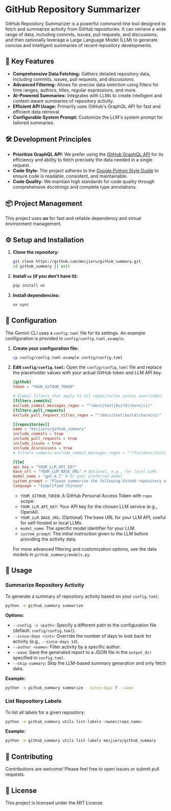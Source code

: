 # GitHub Repository Summarizer

GitHub Repository Summarizer is a powerful command-line tool designed to fetch and summarize activity from GitHub repositories. It can retrieve a wide range of data, including commits, issues, pull requests, and discussions, and then optionally leverage a Large Language Model (LLM) to generate concise and intelligent summaries of recent repository developments.

## 🚀 Key Features

- **Comprehensive Data Fetching:** Gathers detailed repository data, including commits, issues, pull requests, and discussions.
- **Advanced Filtering:** Allows for precise data selection using filters for time ranges, authors, titles, regular expressions, and more.
- **AI-Powered Summaries:** Integrates with LLMs to create intelligent and context-aware summaries of repository activity.
- **Efficient API Usage:** Primarily uses GitHub's GraphQL API for fast and efficient data retrieval.
- **Configurable System Prompt:** Customize the LLM's system prompt for tailored summaries.

## 🛠️ Development Principles

- **Prioritize GraphQL API:** We prefer using the [GitHub GraphQL API](https://docs.github.com/en/graphql/guides/forming-calls-with-graphql) for its efficiency and ability to fetch precisely the data needed in a single request.
- **Code Style:** The project adheres to the [Google Python Style Guide](https://google.github.io/styleguide/pyguide.html) to ensure code is readable, consistent, and maintainable.
- **Code Quality:** We maintain high standards for code quality through comprehensive docstrings and complete type annotations.

## 📦 Project Management

This project uses **uv** for fast and reliable dependency and virtual environment management.

## ⚙️ Setup and Installation

1.  **Clone the repository:**

    ```bash
    git clone https://github.com/meijieru/github_summary.git
    cd github_summary || exit
    ```

2.  **Install `uv` (if you don't have it):**

    ```bash
    pip install uv
    ```

3.  **Install dependencies:**
    ```bash
    uv sync
    ```

## 📝 Configuration

The Gemini CLI uses a `config.toml` file for its settings. An example configuration is provided in `config/config.toml.example`.

1.  **Create your configuration file:**

    ```bash
    cp config/config.toml.example config/config.toml
    ```

2.  **Edit `config/config.toml`:**
    Open the `config/config.toml` file and replace the placeholder values with your actual GitHub token and LLM API key.

    ```toml
    [github]
    token = "YOUR_GITHUB_TOKEN"

    # Global filters that apply to all repositories unless overridden.
    [filters.commits]
    exclude_commit_messages_regex = "^(docs|test|build|chore|ci)"
    [filters.pull_requests]
    exclude_pull_request_titles_regex = "^(docs|test|build|chore|ci)"

    [[repositories]]
    name = "meijieru/github_summary"
    include_commits = true
    include_pull_requests = true
    include_issues = true
    include_discussions = true
    # filters.commits.exclude_commit_messages_regex = "^(fix|docs|test|build|chore|ci)"

    [llm]
    api_key = "YOUR_LLM_API_KEY"
    base_url = "YOUR_LLM_BASE_URL" # Optional, e.g., for local LLMs
    model_name = "gpt-4.1" # Or your preferred model
    system_prompt = "Please summarize the following GitHub repository activity:"
    language = "Simplified Chinese"
    ```

    - `YOUR_GITHUB_TOKEN`: A GitHub Personal Access Token with `repo` scope.
    - `YOUR_LLM_API_KEY`: Your API key for the chosen LLM service (e.g., OpenAI).
    - `YOUR_LLM_BASE_URL`: (Optional) The base URL for your LLM API, useful for self-hosted or local LLMs.
    - `model_name`: The specific model identifier for your LLM.
    - `system_prompt`: The initial instruction given to the LLM before providing the activity data.

    For more advanced filtering and customization options, see the data models in `github_summary/models.py`.

## 🚀 Usage

### Summarize Repository Activity

To generate a summary of repository activity based on your `config.toml`:

```bash
python -m github_summary summarize
```

**Options:**

- `--config -c <path>`: Specify a different path to the configuration file (default: `config/config.toml`).
- `--since-days <int>`: Override the number of days to look back for activity (e.g., `--since-days 14`).
- `--author <name>`: Filter activity by a specific author.
- `--save`: Save the generated report to a JSON file in the `output_dir` specified in `config.toml`.
- `--skip-summary`: Skip the LLM-based summary generation and only fetch data.

**Example:**

```bash
python -m github_summary summarize --since-days 7 --save
```

### List Repository Labels

To list all labels for a given repository:

```bash
python -m github_summary utils list-labels <owner/repo_name>
```

**Example:**

```bash
python -m github_summary utils list-labels meijieru/github_summary
```

## 🤝 Contributing

Contributions are welcome! Please feel free to open issues or submit pull requests.

## 📄 License

This project is licensed under the MIT License.
